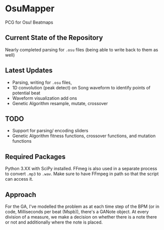 # OsuMapper
PCG for Osu! Beatmaps

## Current State of the Repository
Nearly completed parsing for `.osu` files (being able to write back to them as well)


## Latest Updates
- Parsing, writing for `.osu` files,
- 1D convolution (peak detect) on Song waveform to identify points of potential beat
- Waveform visualization add ons
- Genetic Algorithm resample, mutate, crossover

## TODO
- Support for parsing/ encoding sliders
- Genetic Algorithm fitness functions, crossover functions, and mutation functions

## Required Packages
Python 3.XX with SciPy installed. FFmeg is also used in a separate process to convert `.mp3` to `.wav`. Make sure to have FFmpeg in path so that the script can access it.


## Approach
For the GA, I've modelled the problem as at each time step of the BPM (or in code, Milliseconds per beat (Mspb)), there's a GANote object. At every division of a measure, we make a decision on whether there is a note there or not and additionally where the note is placed.
